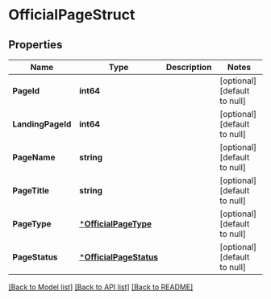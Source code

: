 # OfficialPageStruct

## Properties
Name | Type | Description | Notes
------------ | ------------- | ------------- | -------------
**PageId** | **int64** |  | [optional] [default to null]
**LandingPageId** | **int64** |  | [optional] [default to null]
**PageName** | **string** |  | [optional] [default to null]
**PageTitle** | **string** |  | [optional] [default to null]
**PageType** | [***OfficialPageType**](OfficialPageType.md) |  | [optional] [default to null]
**PageStatus** | [***OfficialPageStatus**](OfficialPageStatus.md) |  | [optional] [default to null]

[[Back to Model list]](../README.md#documentation-for-models) [[Back to API list]](../README.md#documentation-for-api-endpoints) [[Back to README]](../README.md)


